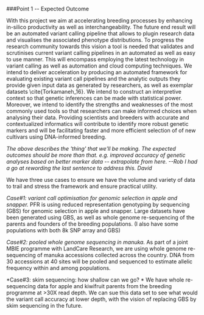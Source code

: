 ###Point 1  -- Expected Outcome


With this project we aim at accelerating breeding processes by enhancing in-silico productivity as well as interchangeability. The future end result will be an automated variant calling pipeline that allows to plugin research data and visualises the associated phenotype distributions. To progress the research community towards this vision a tool is needed that validates and scrutinises current variant calling pipelines in an automated as well as easy to use manner. This will encompass employing the latest technology in variant calling as well as automation and cloud computing techniques. We intend to deliver acceleration by producing an automated framework for evaluating existing variant call pipelines and the analytic outputs they provide given input data as generated by researchers, as well as exemplar datasets \cite{Torkamaneh_16}. We intend to construct an interpretive context so that genetic inferences can be made with statistical power. Moreover, we intend to identify the strengths and weaknesses of the most commonly used tools so that researchers can make informed choices when analysing their data. Providing scientists and breeders with accurate and contextualized informatics will contribute to identify more robust genetic markers and will be facilitating faster and more efficient selection of of new cultivars using DNA-informed breeding.

_The above describes the 'thing' that we'll be making. The expected outcomes should be more than that. e.g. improved accuracy of genetic analyses based on better marker data -- extrapolate from here. --Rob
I had a go at rewording the last sentence to address this. David_

We have three use cases to ensure we have the volume and variety of data to trail and stress the framework and ensure practical utility.

*Case#1: variant call optimisation for genomic selection in apple and snapper.* PFR is using reduced representation genotyping by sequencing (GBS) for genomic selection in apple and snapper. Large datasets have been generated using GBS, as well as whole genome re-sequencing of the parents and founders of the breeding populations. (I also have some populations with both 8k SNP array and GBS)

*Case#2: pooled whole genome sequencing in manuka.* As part of a joint MBIE programme with LandCare Research, we are using whole genome re-sequencing of manuka accessions collected across the country. DNA from 30 accessions at 40 sites will be pooled and sequenced to estimate allelic frequency within and among populations. 

*Case#3: skim sequencing: how shallow can we go? * We have whole re-sequencing data for apple and kiwifruit parents from the breeding programme at >30X read depth. We can sue this data set to see what would the variant call accuracy at lower depth, with the vision of replacing GBS by skim sequencing in the future.  

